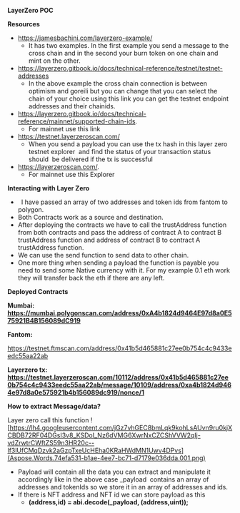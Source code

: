 **LayerZero POC**

**Resources**




- <https://jamesbachini.com/layerzero-example/>
  - It has two examples. In the first example you send a message to the cross chain and in the second your burn token on one chain and mint on the other.
- <https://layerzero.gitbook.io/docs/technical-reference/testnet/testnet-addresses>
  - In the above example the cross chain connection is between optimism and goreili but you can change that you can select the chain of your choice using this link you can get the testnet endpoint addresses and their chainids. 
- <https://layerzero.gitbook.io/docs/technical-reference/mainnet/supported-chain-ids>.
  - For mainnet use this link
- <https://testnet.layerzeroscan.com/> 
  - When you send a payload you can use the tx hash in this layer zero testnet explorer  and find the status of your transaction status should  be delivered if the tx is successful
- <https://layerzeroscan.com/>.
  - For mainnet use this Explorer

**Interacting with Layer Zero**




- ` `I have passed an array of two addresses and token ids from fantom to polygon.
- Both Contracts work as a source and destination.
- After deploying the contracts we have to call the trustAddress function from both contracts and pass the address of contract A to contract B trustAddress function and address of contract B to contract A trustAddress function. 
- We can use the send function to send data to other chain.
- One more thing when sending a payload the function is payable you need to send some Native currency with it. For my example 0.1 eth work they will transfer back the eth if there are any left.

**Deployed Contracts**

**Mumbai:     <https://mumbai.polygonscan.com/address/0xA4b1824d9464E97d8a0E575921B4B156089dC919>** 

**Fantom:**

<https://testnet.ftmscan.com/address/0x41b5d465881c27ee0b754c4c9433eedc55aa22ab> 

**Layerzero tx: <https://testnet.layerzeroscan.com/10112/address/0x41b5d465881c27ee0b754c4c9433eedc55aa22ab/message/10109/address/0xa4b1824d9464e97d8a0e575921b4b156089dc919/nonce/1>**

**How to extract Message/data?**

Layer zero call this function ![https://lh4.googleusercontent.com/jGz7vhGEC8bmLqk9kohLsAUvn9ru0kjXCBDB72RF04DGsI3v8_KSDoI_Nz6dVMG6XwrNxCZCShVVW2qIj-vdZrwtrCWftZS59n3HR20c--lf3lUfCMqDzvk2aGzpTxeUcHEha0KRaHWdMN1Uwv4DPvs](Aspose.Words.74efa531-b1ae-4ee7-bc71-d7179e036dda.001.png)

- Payload will contain all the data you can extract and manipulate it accordingly like in the above case \_payload  contains an array of addresses and tokenIds so we store it in an array of addresses and ids.
- If there is NFT address and NFT id we can store payload as this
  - **(address,id) = abi.decode(\_payload, (address,uint));**

